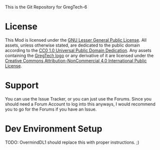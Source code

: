 This is the Git Repository for GregTech-6

# License

This Mod is licensed under the [GNU Lesser General Public License](LICENSE).
All assets, unless otherwise stated, are dedicated to the public domain
according to the [CC0 1.0 Universal Public Domain Dedication](src/main/resources/LICENSE.assets).
Any assets containing the [GregTech logo](src/main/resources/logos) or any
derivative of it are licensed under the
[Creative Commons Attribution-NonCommercial 4.0 International Public License](src/main/resources/LICENSE.logos).

# Support

You can use the Issue Tracker, or you can just use the Forums. Since you should need a Forum Account to log into this anyways, I would recommend you to go for the Forums if you have an Issue.

# Dev Environment Setup

TODO: OvermindDL1 should replace this with proper instructions. ;)
